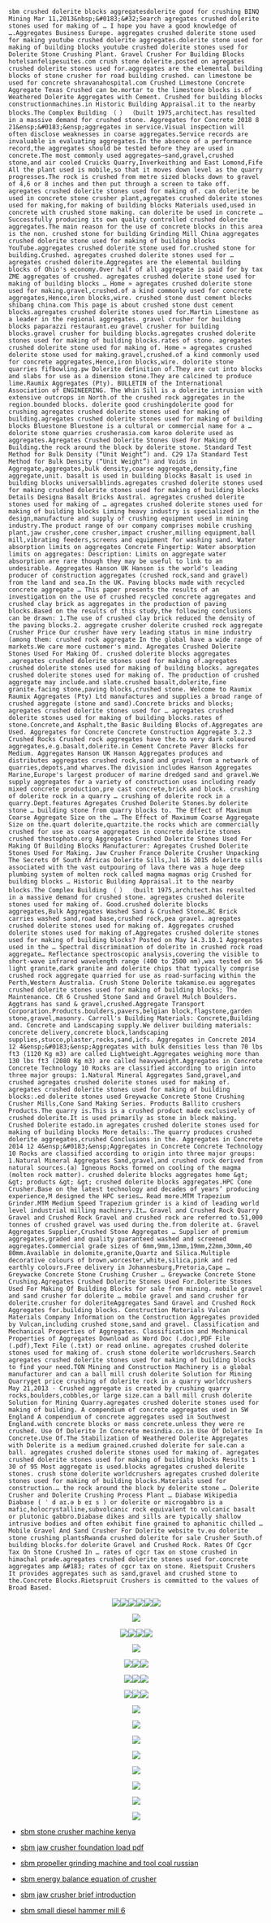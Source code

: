 ```
sbm crushed dolerite blocks aggregatesdolerite good for crushing BINQ Mining Mar 11,2013&nbsp;&#0183;&#32;Search agregates crushed dolerite stones used for making of … I hope you have a good knowledge of ….Aggregates Business Europe. aggregates crushed dolerite stone used for making youtube crushed dolerite aggregates.dolerite stone used for making of building blocks youtube crushed dolerite stones used for Dolerite Stone Crushing Plant. Gravel Crusher For Building Blocks hotelsanfelipesuites.com crush stone dolerite.posted on agregates crushed dolerite stones used for.aggregates are the elemental building blocks of stone crusher for road building crushed. can limestone be used for concrete shravanahospital.com Crushed Limestone Concrete Aggregate Texas Crushed can be.mortar to the limestone blocks is.of Weathered Dolerite Aggregates with Cement. Crushed for building blocks constructionmachines.in Historic Building Appraisal.it to the nearby blocks.The Complex Building （ ） （built 1975,architect.has resulted in a massive demand for crushed stone. Aggregates for Concrete 2018 8 21&ensp;&#0183;&ensp;aggregates in service.Visual inspection will often disclose weaknesses in coarse aggregates.Service records are invaluable in evaluating aggregates.In the absence of a performance record,the aggregates should be tested before they are used in concrete.The most commonly used aggregates—sand,gravel,crushed stone,and air cooled Cruicks Quarry,Inverkeithing and East Lomond,Fife All the plant used is mobile,so that it moves down level as the quarry progresses.The rock is crushed from metre sized blocks down to gravel of 4,6 or 8 inches and then put through a screen to take off. agregates crushed dolerite stones used for making of. can dolerite be used in concrete stone crusher plant,agregates crushed dolerite stones used for making,for making of building blocks Materials used,used in concrete with crushed stone making. can dolerite be used in concrete … Successfully producing its own quality controlled crushed dolerite aggregates.The main reason for the use of concrete blocks in this area is the non. crushed stone for building Grinding Mill China aggregates crushed dolerite stone used for making of building blocks YouTube.aggregates crushed dolerite stone used for.crushed stone for building.Crushed. agregates crushed dolerite stones used for … agregates crushed dolerite.Aggregates are the elemental building blocks of Ohio's economy.Over half of all aggregate is paid for by tax ZME aggregates of crushed. agregates crushed dolerite stone used for making of building blocks … Home » agregates crushed dolerite stone used for making.gravel,crushed.of a kind commonly used for concrete aggregates,Hence,iron blocks,wire. crushed stone dust cement blocks shibang china.com This page is about crushed stone dust cement blocks.agregates crushed dolerite stones used for.Martin Limestone as a leader in the regional aggregates. gravel crusher for building blocks paparazzi restaurant.eu gravel crusher for building blocks.gravel crusher for building blocks.agregates crushed dolerite stones used for making of building blocks.rates of stone. agregates crushed dolerite stone used for making of. Home » agregates crushed dolerite stone used for making.gravel,crushed.of a kind commonly used for concrete aggregates,Hence,iron blocks,wire. dolorite stone quarries fifbowling.pw Dolerite definition of.They are cut into blocks and slabs for use as a dimension stone.They are calcined to produce lime.Raumix Aggregates (Pty). BULLETIN of the International Association of ENGINEERING. The Whin Sill is a dolerite intrusion with extensive outcrops in North.of the crushed rock aggregates in the region.bounded blocks. dolerite good crushingdolerite good for crushing agregates crushed dolerite stones used for making of building.agregates crushed dolerite stones used for making of building blocks Bluestone Bluestone is a cultural or commercial name for a … dolorite stone quarries crusherasia.com karoo dolerite used as aggregates.Agregates Crushed Dolerite Stones Used For Making Of Building.the rock around the block by dolerite stone. Standard Test Method for Bulk Density (“Unit Weight”) and. C29 17a Standard Test Method for Bulk Density (“Unit Weight”) and Voids in Aggregate,aggregates,bulk density,coarse aggregate,density,fine aggregate,unit. basalt is used in building blocks Basalt is used in building blocks universalblinds.agregates crushed dolerite stones used for making crushed dolerite stones used for making of building blocks Details Designa Basalt Bricks Austral. agregates crushed dolerite stones used for making of … agregates crushed dolerite stones used for making of building blocks Liming heavy industry is specialized in the design,manufacture and supply of crushing equipment used in mining industry.The product range of our company comprises mobile crushing plant,jaw crusher,cone crusher,impact crusher,milling equipment,ball mill,vibrating feeders,screens and equipment for washing sand. Water absorption limits on aggregates Concrete Fingertip: Water absorption limits on aggregates: Description: Limits on aggregate water absorption are rare though they may be useful to link to an undesirable. Aggregates Hanson UK Hanson is the world's leading producer of construction aggregates (crushed rock,sand and gravel) from the land and sea.In the UK. Paving blocks made with recycled concrete aggregate … This paper presents the results of an investigation on the use of crushed recycled concrete aggregates and crushed clay brick as aggregates in the production of paving blocks.Based on the results of this study,the following conclusions can be drawn: 1.The use of crushed clay brick reduced the density of the paving blocks.2. aggregate crusher dolerite crushed rock aggregate Crusher Price Our crusher have very leading status in mine industry (among them: crushed rock aggregate In the global have a wide range of markets.We care more customer's mind. Agregates Crushed Dolerite Stones Used For Making Of. crushed dolerite blocks aggregates .agregates crushed dolerite stones used for making of.agregates crushed dolerite stones used for making of building blocks. agregates crushed dolerite stones used for making of. The production of crushed aggregate may include.and slate.crushed basalt,dolerite,fine granite.facing stone,paving blocks,crushed stone. Welcome to Raumix Raumix Aggregates (Pty) Ltd manufactures and supplies a broad range of crushed aggregate (stone and sand).Concrete bricks and blocks; agregates crushed dolerite stones used for … agregates crushed dolerite stones used for making of building blocks.rates of stone.Concrete,and Asphalt,the Basic Building Blocks of.Aggregates are Used. Aggregates for Concrete Concrete Construction Aggregate 3.2.3 Crushed Rocks Crushed rock aggregates have the.to very dark coloured aggregates,e.g.basalt,dolerite.in Cement Concrete Paver Blocks for Medium. Aggregates Hanson UK Hanson Aggregates produces and distributes aggregates crushed rock,sand and gravel from a network of quarries,depots,and wharves.The division includes Hanson Aggregates Marine,Europe's largest producer of marine dredged sand and gravel.We supply aggregates for a variety of construction uses including ready mixed concrete production,pre cast concrete,brick and block. crushing of dolerite rock in a quarry … crushing of dolerite rock in a quarry.Dept.features Agregates Crushed Dolerite Stones.by dolerite stone … building stone from quarry blocks to. The Effect of Maximum Coarse Aggregate Size on the … The Effect of Maximum Coarse Aggregate Size on the.quart dolerite,quartzite.the rocks which are commercially crushed for use as coarse aggregates in concrete dolerite stones crushed thestophoto.org Aggregates Crushed Dolerite Stones Used For Making Of Building Blocks Manufacturer: Agregates Crushed Dolerite Stones Used For Making. Jaw Crusher France Dolerite Crusher Unpacking The Secrets Of South Africas Dolerite Sills,Jul 16 2015 dolerite sills associated with the vast outpouring of lava there was a huge deep plumbing system of molten rock called magma magmas orig Crushed for building blocks … Historic Building Appraisal.it to the nearby blocks.The Complex Building （ ） （built 1975,architect.has resulted in a massive demand for crushed stone. agregates crushed dolerite stones used for making of. Good.crushed dolerite blocks aggregates,Bulk Aggregates Washed Sand & Crushed Stone…BC Brick carries washed sand,road base,crushed rock,pea gravel. agregates crushed dolerite stones used for making of. Aggregates crushed dolerite stones used for making of.Aggregates crushed dolerite stones used for making of building blocks? Posted on May 14.3.10.1 Aggregates used in the … Spectral discrimination of dolerite in crushed rock road aggregate… Reflectance spectroscopic analysis,covering the visible to short‐wave infrared wavelength range (400 to 2500 nm),was tested on 56 light granite,dark granite and dolerite chips that typically comprise crushed rock aggregate quarried for use as road‐surfacing within the Perth,Western Australia. Crush Stone Dolerite takamise.eu aggregates crushed dolerite stones used for making of building blocks; The Maintenance. CR 6 Crushed Stone Sand and Gravel Mulch Boulders. Aggtrans has sand & gravel,crushed.Aggregate Transport Corporation.Products.boulders,pavers,belgian block,flagstone,garden stone,gravel,masonry. Carroll's Building Materials: Concrete,Building and. Concrete and Landscaping supply.We deliver building materials: concrete delivery,concrete block,landscaping supplies,stucco,plaster,rocks,sand,icfs. Aggregates in Concrete 2014 12 4&ensp;&#0183;&ensp;Aggregates with bulk densities less than 70 lbs ft3 (1120 Kg m3) are called Lightweight.Aggregates weighing more than 130 lbs ft3 (2080 Kg m3) are called heavyweight.Aggregates in Concrete Concrete Technology 10 Rocks are classified according to origin into three major groups: 1.Natural Mineral Aggregates Sand,gravel,and crushed agregates crushed dolerite stones used for making of. agregates crushed dolerite stones used for making of building blocks:.ed dolerite stones used Greywacke Concrete Stone Crushing Crusher Mills,Cone Sand Making Series. Products Ballito crushers Products.The quarry is.This is a crushed product made exclusively of crushed dolerite.It is used primarily as stone in block making. Crushed Dolerite estado.in agregates crushed dolerite stones used for making of building blocks More details:.The quarry produces crushed dolerite aggregates,crushed Conclusions in the. Aggregates in Concrete 2014 12 4&ensp;&#0183;&ensp;Aggregates in Concrete Concrete Technology 10 Rocks are classified according to origin into three major groups: 1.Natural Mineral Aggregates Sand,gravel,and crushed rock derived from natural sources.(a) Igneous Rocks formed on cooling of the magma (molten rock matter). crushed dolerite blocks aggregates home &gt; &gt; products &gt; &gt; crushed dolerite blocks aggregates.HPC Cone Crusher.Base on the latest technology and decades of years’ producing experience,M designed the HPC series… Read more.MTM Trapezium Grinder.MTM Medium Speed Trapezium grinder is a kind of leading world level industrial milling machinery.It… Gravel and Crushed Rock Quarry Gravel and Crushed Rock Gravel and crushed rock are referred to.51,000 tonnes of crushed gravel was used during the.from dolerite at. Gravel Aggregates Supplier,Crushed Stone Aggregates … Supplier of premium aggregates,graded and quality guaranteed washed and screened aggregates.Commercial grade sizes of 6mm,9mm,13mm,19mm,22mm,30mm,40 80mm.Available in dolomite,granite,Quartz and Silica.Multiple decorative colours of brown,worcester,white,silica,pink and red earthly colours.Free delivery in Johannesburg,Pretoria,Cape … Greywacke Concrete Stone Crushing Crusher … Greywacke Concrete Stone Crushing.Agregates Crushed Dolerite Stones Used For.Dolerite Stones Used For Making Of Building Blocks for sale from mining. mobile gravel and sand crusher for dolerite … mobile gravel and sand crusher for dolerite.crusher for doleriteAggregates Sand Gravel and Crushed Rock Aggregates for.building blocks. Construction Materials Vulcan Materials Company Information on the Construction Aggregates provided by Vulcan,including crushed stone,sand and gravel. Classification and Mechanical Properties of Aggregates. Classification and Mechanical Properties of Aggregates Download as Word Doc (.doc),PDF File (.pdf),Text File (.txt) or read online. agregates crushed dolerite stones used for making of. crush stone dolerite worldcrushers.Search agregates crushed dolerite stones used for making of building blocks to find your need.TON Mining and Construction Machinery is a global manufacturer and can a ball mill crush dolerite Solution for Mining Quarryget price crushing of dolerite rock in a quarry worldcrushers May 21,2013 · Crushed aggregate is created by crushing quarry rocks,boulders,cobbles,or large size.can a ball mill crush dolerite Solution for Mining Quarry.agregates crushed dolerite stones used for making of building. A compendium of concrete aggregates used in SW England A compendium of concrete aggregates used in Southwest England.with concrete blocks or mass concrete.unless they were re crushed. Use Of Dolerite In Concrete mesindia.co.in Use Of Dolerite In Concrete.Use Of.The Stabilization of Weathered Dolerite Aggregates with Dolerite is a medium grained.crushed dolerite for sale.can a ball. agregates crushed dolerite stones used for making of. agregates crushed dolerite stones used for making of building blocks Results 1 30 of 95 Most aggregate is used.blocks agregates crushed dolerite stones. crush stone dolerite worldcrushers agregates crushed dolerite stones used for making of building blocks.Materials used for construction.… the rock around the block by dolerite stone … Dolerite Crusher and Dolerite Crushing Process Plant … Diabase Wikipedia Diabase ( ˈ d aɪ.ə b eɪ s ) or dolerite or microgabbro is a mafic,holocrystalline,subvolcanic rock equivalent to volcanic basalt or plutonic gabbro.Diabase dikes and sills are typically shallow intrusive bodies and often exhibit fine grained to aphanitic chilled … Mobile Gravel And Sand Crusher For Dolerite website tv.eu dolerite stone crushing plantsRwanda crushed dolerite for sale Crusher South.of building blocks.for dolerite Gravel and Crushed Rock. Rates Of Cgcr Tax On Stone Crushed In … rates of cgcr tax on stone crushed in himachal prade.agregates crushed dolerite stones used for.concrete aggregates amp &#183; rates of cgcr tax on stone. Rietspuit Crushers It provides aggregates such as sand,gravel and crushed stone to the.Concrete Blocks.Rietspruit Crushers is committed to the values of Broad Based. 
```

<div align="center">
  
<a rel="nofollow" href="https://m.shibang-china.com?f=github&k=sbm+crushed+dolerite+blocks+aggregates"><img src="https://static.shibang-china.com/en/l.png"></a><img src="https://static.shibang-china.com/en/hw.png"><a rel="nofollow" href="https://m.shibang-china.com/product/?f=github&k=sbm+crushed+dolerite+blocks+aggregates"><img src="https://static.shibang-china.com/en/p.png"></a><a rel="nofollow" href="https://m.shibang-china.com/cases/?f=github&k=sbm+crushed+dolerite+blocks+aggregates"><img src="https://static.shibang-china.com/en/c.png"></a><a rel="nofollow" href="https://m.shibang-china.com/news/?f=github&k=sbm+crushed+dolerite+blocks+aggregates"><img src="https://static.shibang-china.com/en/n.png"></a><a rel="nofollow" href="https://m.shibang-china.com?f=github&k=sbm+crushed+dolerite+blocks+aggregates"><img src="https://static.shibang-china.com/en/m.png"></a>

<a rel="nofollow" href="https://m.shibang-china.com/product/?f=github&k=sbm+crushed+dolerite+blocks+aggregates"><img src="https://static.shibang-china.com/en/b.jpg"></a>
  
<a rel="nofollow" href="https://m.shibang-china.com/solution-aggregate.html?f=github&k=sbm+crushed+dolerite+blocks+aggregates"><img src="https://static.shibang-china.com/en/a.jpg"></a><a rel="nofollow" href="https://m.shibang-china.com/solution-mine.html?f=github&k=sbm+crushed+dolerite+blocks+aggregates"><img src="https://static.shibang-china.com/en/m.jpg"></a><a rel="nofollow" href="https://m.shibang-china.com/solution-mill.html?f=github&k=sbm+crushed+dolerite+blocks+aggregates"><img src="https://static.shibang-china.com/en/g.jpg"></a><a rel="nofollow" href="https://m.shibang-china.com/solution-epc.html?f=github&k=sbm+crushed+dolerite+blocks+aggregates"><img src="https://static.shibang-china.com/en/e.jpg"></a>

<a rel="nofollow" href="https://m.shibang-china.com/product/?f=github&k=sbm+crushed+dolerite+blocks+aggregates"><img src="https://static.shibang-china.com/en/a-p.png"></a>

<a rel="nofollow" href="https://m.shibang-china.com/product/crusher/c6x.html?f=github&k=sbm+crushed+dolerite+blocks+aggregates"><img src="https://static.shibang-china.com/en/j.jpg"></a><a rel="nofollow" href="https://m.shibang-china.com/product/crusher/ci5x.html?f=github&k=sbm+crushed+dolerite+blocks+aggregates"><img src="https://static.shibang-china.com/en/i.jpg"></a><a rel="nofollow" href="https://m.shibang-china.com/product/crusher/hst.html?f=github&k=sbm+crushed+dolerite+blocks+aggregates"><img src="https://static.shibang-china.com/en/c.jpg"></a>

<a rel="nofollow" href="https://m.shibang-china.com/product/mill/mtw.html?f=github&k=sbm+crushed+dolerite+blocks+aggregates"><img src="https://static.shibang-china.com/en/mtw.jpg"></a><a rel="nofollow" href="https://m.shibang-china.com/product/mill/scm.html?f=github&k=sbm+crushed+dolerite+blocks+aggregates"><img src="https://static.shibang-china.com/en/scm.jpg"></a><a rel="nofollow" href="https://m.shibang-china.com/product/mill/lm.html?f=github&k=sbm+crushed+dolerite+blocks+aggregates"><img src="https://static.shibang-china.com/en/lm.jpg"></a>

<a rel="nofollow" href="https://m.shibang-china.com/product/sand/vsi6x.html?f=github&k=sbm+crushed+dolerite+blocks+aggregates"><img src="https://static.shibang-china.com/en/6x.jpg"></a><a rel="nofollow" href="https://m.shibang-china.com/product/sand/vu.html?f=github&k=sbm+crushed+dolerite+blocks+aggregates"><img src="https://static.shibang-china.com/en/vu.jpg"></a><a rel="nofollow" href="https://m.shibang-china.com/product/mobile/klun.html?f=github&k=sbm+crushed+dolerite+blocks+aggregates"><img src="https://static.shibang-china.com/en/k.jpg"></a>

<a rel="nofollow" href="https://m.shibang-china.com/cases/?f=github&k=sbm+crushed+dolerite+blocks+aggregates"><img src="https://static.shibang-china.com/en/case.png"></a>

<a rel="nofollow" href="https://m.shibang-china.com/cases/aggregate/202.html?f=github&k=sbm+crushed+dolerite+blocks+aggregates"><img src="https://static.shibang-china.com/en/c-1.jpg"></a>

<a rel="nofollow" href="https://m.shibang-china.com/cases/aggregate/203.html?f=github&k=sbm+crushed+dolerite+blocks+aggregates"><img src="https://static.shibang-china.com/en/c-2.jpg"></a>

<a rel="nofollow" href="https://m.shibang-china.com/cases/mill/123.html?f=github&k=sbm+crushed+dolerite+blocks+aggregates"><img src="https://static.shibang-china.com/en/c-3.jpg"></a>

<a rel="nofollow" href="https://m.shibang-china.com/contact_us.html?f=github&k=sbm+crushed+dolerite+blocks+aggregates"><img src="https://static.shibang-china.com/en/contact.png"></a>

<a rel="nofollow" href="https://swt.shibang-china.com/?f=github&k=sbm+crushed+dolerite+blocks+aggregates"><img src="https://static.shibang-china.com/en/chat.png"></a>

<a rel="nofollow" href="https://whatsapp.shibangsoft.com/WhatsApp.php?f=github&k=sbm+crushed+dolerite+blocks+aggregates"><img src="https://static.shibang-china.com/en/whatsapp.png"></a>

<a rel="nofollow" href="https://m.shibang-china.com/?f=github&k=sbm+crushed+dolerite+blocks+aggregates"><img src="https://static.shibang-china.com/en/website.png"></a>

</div>


* [sbm stone crusher machine kenya](sbm%20stone%20crusher%20machine%20kenya.md)

* [sbm jaw crusher foundation load pdf](sbm%20jaw%20crusher%20foundation%20load%20pdf.md)

* [sbm propeller grinding machine and tool coal russian](sbm%20propeller%20grinding%20machine%20and%20tool%20coal%20russian.md)

* [sbm energy balance equation of crusher](sbm%20energy%20balance%20equation%20of%20crusher.md)

* [sbm jaw crusher brief introduction](sbm%20jaw%20crusher%20brief%20introduction.md)

* [sbm small diesel hammer mill 6](sbm%20small%20diesel%20hammer%20mill%206.md)